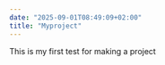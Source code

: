 ```yaml
---
date: "2025-09-01T08:49:09+02:00"
title: "Myproject"
---
```


This is my first test for making a project
